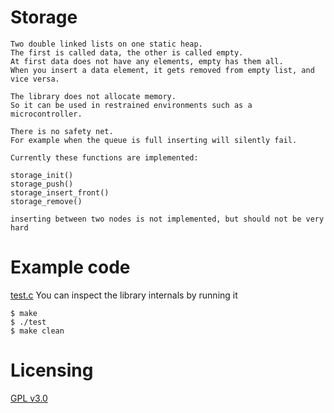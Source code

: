 # Storage
```
Two double linked lists on one static heap.
The first is called data, the other is called empty.
At first data does not have any elements, empty has them all.
When you insert a data element, it gets removed from empty list, and vice versa.

The library does not allocate memory.
So it can be used in restrained environments such as a microcontroller.

There is no safety net.
For example when the queue is full inserting will silently fail.

Currently these functions are implemented:

storage_init()
storage_push()
storage_insert_front() 
storage_remove()

inserting between two nodes is not implemented, but should not be very hard
```

# Example code
[test.c](test.c)
You can inspect the library internals by running it
```
$ make
$ ./test
$ make clean
```

# Licensing
[GPL v3.0](gpl.txt)
